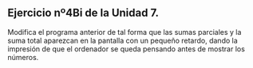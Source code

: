 ## Ejercicio nº4Bi de la Unidad 7.

Modifica el programa anterior de tal forma que las sumas parciales y la suma total
aparezcan en la pantalla con un pequeño retardo, dando la impresión de que el
ordenador se queda pensando antes de mostrar los números.